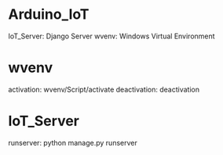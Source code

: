 # Arduino_IoT

IoT_Server: Django Server
wvenv: Windows Virtual Environment

# wvenv
activation: wvenv/Script/activate
deactivation: deactivation

# IoT_Server

runserver: python manage.py runserver
